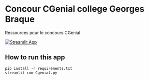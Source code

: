 # Concour **CGenial** college Georges Braque
Ressources pour le concours CGenial


[![Streamlit App](https://static.streamlit.io/badges/streamlit_badge_black_white.svg)](https://benjmy-cgenial-gbraque-cgenial-qeh603.streamlit.app/)


## How to run this app
```
pip install -r requirements.txt
streamlit run Cgenial.py
```
